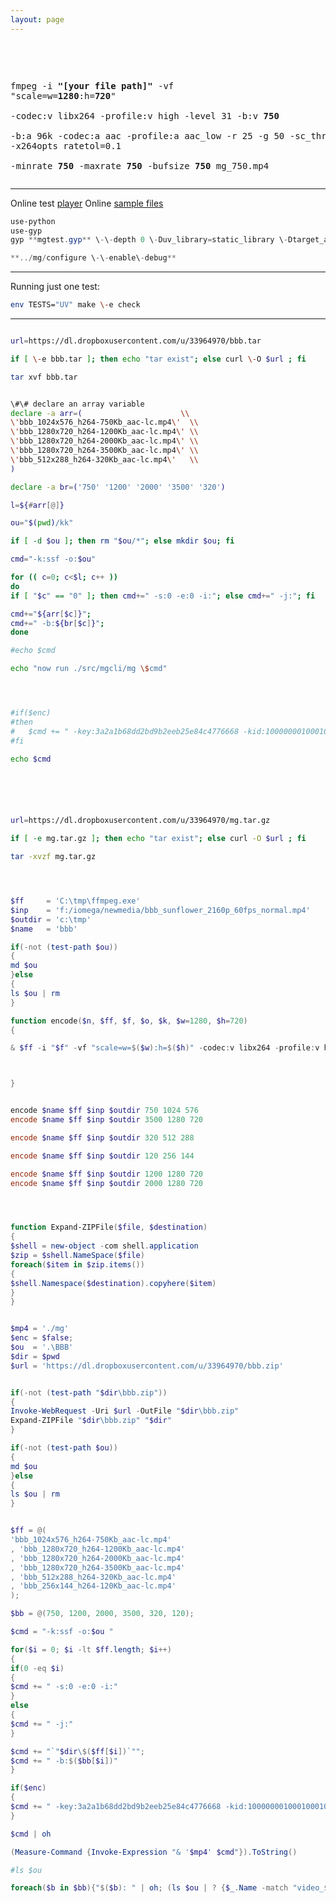 ```yaml
---
layout: page
---
```



<br/>
<pre>

fmpeg -i <b>"[your file path]"</b> -vf "scale=w=<b>1280</b>:h=<b>720</b>" \
-codec:v libx264 -profile:v high -level 31 -b:v <b>750</b> \
-b:a 96k -codec:a aac -profile:a aac_low -r 25 -g 50 -sc_threshold 0 -x264opts ratetol=0.1 \
-minrate <b>750</b> -maxrate <b>750</b> -bufsize <b>750</b> mg_750.mp4
</pre>




----------

[PLAY]: https://cdn.rawgit.com/mediagoom/Play/v0.0.3/index.html?src=https://cdn.rawgit.com/mediagoom/Play/v0.0.2/bb "Media Goom Sample Player"

[TAR]: https://dl.dropboxusercontent.com/u/33964970/bbb.tar "sample files"

Online test [player][PLAY]
Online [sample files][TAR] 


```powershell
use-python
use-gyp
gyp **mgtest.gyp** \-\-depth 0 \-Duv_library=static_library \-Dtarget_arch=ia32 \-I../deps/libuv/common.gypi

**../mg/configure \-\-enable\-debug**
```

----------

Running just one test:

```bash
env TESTS="UV" make \-e check
```

----------
```bash

url=https://dl.dropboxusercontent.com/u/33964970/bbb.tar

if [ \-e bbb.tar ]; then echo "tar exist"; else curl \-O $url ; fi

tar xvf bbb.tar 


\#\# declare an array variable
declare -a arr=(                      \\
\'bbb_1024x576_h264-750Kb_aac-lc.mp4\'  \\
\'bbb_1280x720_h264-1200Kb_aac-lc.mp4\' \\
\'bbb_1280x720_h264-2000Kb_aac-lc.mp4\' \\
\'bbb_1280x720_h264-3500Kb_aac-lc.mp4\' \\
\'bbb_512x288_h264-320Kb_aac-lc.mp4\'   \\
)

declare -a br=('750' '1200' '2000' '3500' '320')

l=${#arr[@]}

ou="$(pwd)/kk"

if [ -d $ou ]; then rm "$ou/*"; else mkdir $ou; fi

cmd="-k:ssf -o:$ou"

for (( c=0; c<$l; c++ ))
do  
if [ "$c" == "0" ]; then cmd+=" -s:0 -e:0 -i:"; else cmd+=" -j:"; fi

cmd+="${arr[$c]}";
cmd+=" -b:${br[$c]}";
done

#echo $cmd

echo "now run ./src/mgcli/mg \$cmd"




#if($enc)
#then
#	$cmd += " -key:3a2a1b68dd2bd9b2eeb25e84c4776668 -kid:10000000100010001000100000000001 `"-playreadyurl:http://playready.directtaps.net/pr/svc/rightsmanager.asmx?PlayRight=1&amp;UseSimpleNonPersistentLicense=1`" -senc_flags:0  -clearkey:true"
#fi

echo $cmd






```

```bash

url=https://dl.dropboxusercontent.com/u/33964970/mg.tar.gz

if [ -e mg.tar.gz ]; then echo "tar exist"; else curl -O $url ; fi

tar -xvzf mg.tar.gz

```


```powershell



$ff     = 'C:\tmp\ffmpeg.exe'
$inp    = 'f:/iomega/newmedia/bbb_sunflower_2160p_60fps_normal.mp4'
$outdir = 'c:\tmp'
$name   = 'bbb'

if(-not (test-path $ou))
{
md $ou
}else
{
ls $ou | rm
}

function encode($n, $ff, $f, $o, $k, $w=1280, $h=720)
{

& $ff -i "$f" -vf "scale=w=$($w):h=$($h)" -codec:v libx264 -profile:v high -level 31 -b:v "$($k)k" -b:a 96k -codec:a aac -profile:a aac_low -r 25 -g 50 -sc_threshold 0 -minrate "$($k)k" -maxrate "$($k)k" -bufsize "$($k * 1)k" -x264opts ratetol=0.1 "$outdir\$($n)_$($w)x$($h)_h264-$($k)Kb_aac-lc.mp4"



}


encode $name $ff $inp $outdir 750 1024 576
encode $name $ff $inp $outdir 3500 1280 720

encode $name $ff $inp $outdir 320 512 288

encode $name $ff $inp $outdir 120 256 144

encode $name $ff $inp $outdir 1200 1280 720
encode $name $ff $inp $outdir 2000 1280 720



```

```powershell


function Expand-ZIPFile($file, $destination)
{
$shell = new-object -com shell.application
$zip = $shell.NameSpace($file)
foreach($item in $zip.items())
{
$shell.Namespace($destination).copyhere($item)
}
}


$mp4 = './mg'
$enc = $false;
$ou  = '.\BBB'
$dir = $pwd
$url = 'https://dl.dropboxusercontent.com/u/33964970/bbb.zip'


if(-not (test-path "$dir\bbb.zip"))
{
Invoke-WebRequest -Uri $url -OutFile "$dir\bbb.zip"
Expand-ZIPFile "$dir\bbb.zip" "$dir"
}

if(-not (test-path $ou))
{
md $ou
}else
{
ls $ou | rm
}


$ff = @(
'bbb_1024x576_h264-750Kb_aac-lc.mp4'
, 'bbb_1280x720_h264-1200Kb_aac-lc.mp4' 
, 'bbb_1280x720_h264-2000Kb_aac-lc.mp4' 
, 'bbb_1280x720_h264-3500Kb_aac-lc.mp4'
, 'bbb_512x288_h264-320Kb_aac-lc.mp4'
, 'bbb_256x144_h264-120Kb_aac-lc.mp4'
);

$bb = @(750, 1200, 2000, 3500, 320, 120); 

$cmd = "-k:ssf -o:$ou "

for($i = 0; $i -lt $ff.length; $i++)
{
if(0 -eq $i)
{
$cmd += " -s:0 -e:0 -i:"
}
else
{
$cmd += " -j:"
}

$cmd += "`"$dir\$($ff[$i])`"";
$cmd += " -b:$($bb[$i])"
}

if($enc)
{
$cmd += " -key:3a2a1b68dd2bd9b2eeb25e84c4776668 -kid:10000000100010001000100000000001 `"-playreadyurl:http://playready.directtaps.net/pr/svc/rightsmanager.asmx?PlayRight=1&amp;UseSimpleNonPersistentLicense=1`" -senc_flags:0  -clearkey:true"
}

$cmd | oh

(Measure-Command {Invoke-Expression "& '$mp4' $cmd"}).ToString()

#ls $ou

foreach($b in $bb){"$($b): " | oh; (ls $ou | ? {$_.Name -match "video_$($b)000_"} | measure-object -maximum -property 'length').maximum / 2 * 8 / 1024}

```




